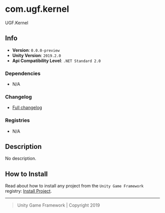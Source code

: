 # com.ugf.kernel

UGF.Kernel

## Info

- **Version**: `0.0.0-preview`
- **Unity Version**: `2019.2.0`
- **Api Compatibility Level**: `.NET Standard 2.0`

### Dependencies

- N/A

### Changelog

- [Full changelog][1]

### Registries

- N/A

## Description

No description.

## How to Install

Read about how to install any project from the `Unity Game Framework` registry: [Install Project][4].

---
> Unity Game Framework | Copyright 2019

[1]: changelog.md
[4]: https://github.com/unity-game-framework/ugf-documentation/wiki/Install-Project
